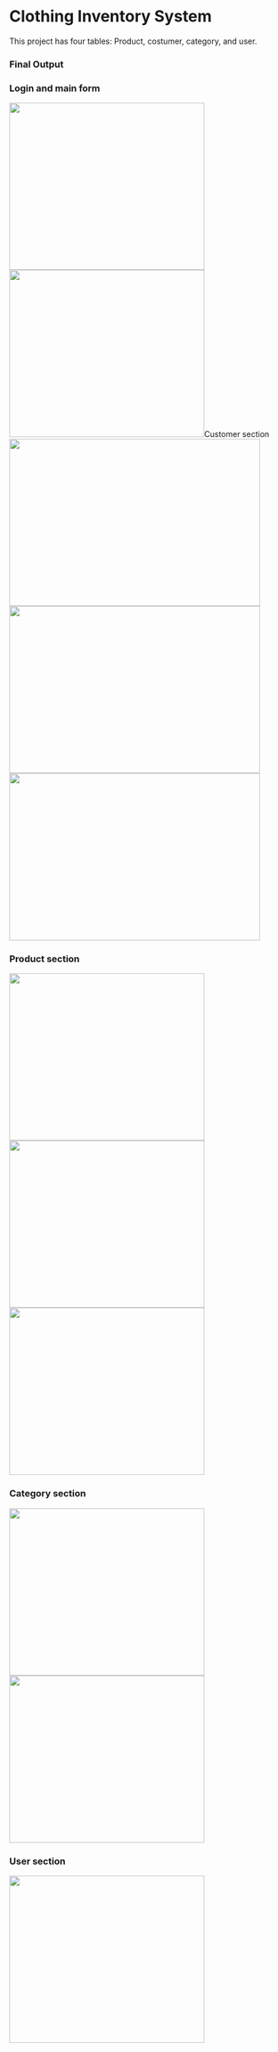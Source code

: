 <h1>Clothing Inventory System</h1>

<p>This project has four tables: Product, costumer, category, and user.</p>

<h3>Final Output</h3>

<h3>Login and main form</h3>

<img src="https://suelenduarte.github.io/ClothingInventorySystem/images/main.PNG" width = 350 height = 300> 
<img src="https://suelenduarte.github.io/ClothingInventorySystem/images/login.PNG" width = 350 height = 300

<h3>Customer section</h3>

<img src="https://suelenduarte.github.io/ClothingInventorySystem/images/customer-add.PNG" width = 450 height = 300> 
<img src="https://suelenduarte.github.io/ClothingInventorySystem/images/customer-all.PNG" width = 450 height = 300> 
<img src="https://suelenduarte.github.io/ClothingInventorySystem/images/customer-search.PNG" width = 450 height = 300> 

<h3>Product section</h3>

<img src="https://suelenduarte.github.io/ClothingInventorySystem/images/product-add.PNG" width = 350 height = 300> 
<img src="https://suelenduarte.github.io/ClothingInventorySystem/images/product-all.PNG" width = 350 height = 300> 
<img src="https://suelenduarte.github.io/ClothingInventorySystem/images/product-search.PNG" width = 350 height = 300> 

<h3>Category section</h3>

<img src="https://suelenduarte.github.io/ClothingInventorySystem/images/category-add.PNG" width = 350 height = 300> 
<img src="https://suelenduarte.github.io/ClothingInventorySystem/images/category-all.PNG" width = 350 height = 300> 

<h3>User section</h3>

<img src="https://suelenduarte.github.io/ClothingInventorySystem/images/user-add.PNG" width = 350 height = 300> 

